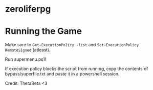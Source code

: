 # zeroliferpg
# Running the Game
Make sure to `Get-ExecutionPolicy -list` and `Set-ExecutionPolicy RemoteSigned` (atleast).
  
Run supermenu.ps1!
  
If execution policy blocks the script from running, copy the contents of bypass/superfile.txt and paste it in a powershell session.

Credit: ThetaBeta <3
